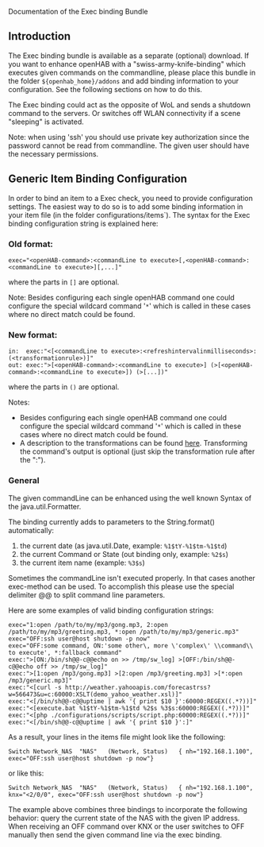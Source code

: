 Documentation of the Exec binding Bundle

## Introduction

The Exec binding bundle is available as a separate (optional) download.
If you want to enhance openHAB with a "swiss-army-knife-binding" which executes given commands on the commandline, please place this bundle in the folder `${openhab_home}/addons` and add binding information to your configuration. See the following sections on how to do this. 

The Exec binding could act as the opposite of WoL and sends a shutdown command to the servers. Or switches off WLAN connectivity if a scene "sleeping" is activated.

Note: when using 'ssh' you should use private key authorization since the password cannot be read from commandline. The given user should have the necessary permissions.

## Generic Item Binding Configuration

In order to bind an item to a Exec check, you need to provide configuration settings. The easiest way to do so is to add some binding information in your item file (in the folder configurations/items`). The syntax for the Exec binding configuration string is explained here:

### Old format:

    exec="<openHAB-command>:<commandLine to execute>[,<openHAB-command>:<commandLine to execute>][,...]"

where the parts in `[]` are optional.

Note: Besides configuring each single openHAB command one could configure the special wildcard command '`*`' which is called in these cases where no direct match could be found.

### New format:

    in:  exec:"<[<commandLine to execute>:<refreshintervalinmilliseconds>:(<transformationrule>)]"
    out: exec:">[<openHAB-command>:<commandLine to execute>] (>[<openHAB-command>:<commandLine to execute>]) (>[...])"

where the parts in `()` are optional.

Notes:
- Besides configuring each single openHAB command one could configure the special wildcard command '`*`' which is called in these cases where no direct match could be found.
- A description to the transformations can be found [here](https://github.com/openhab/openhab/wiki/Transformations). Transforming the command's output is optional (just skip the transformation rule after the ":").

### General

The given commandLine can be enhanced using the well known Syntax of the java.util.Formatter.

The binding currently adds to parameters to the String.format() automatically:

1. the current date (as java.util.Date, example: `%1$tY-%1$tm-%1$td`)
1. the current Command or State (out binding only, example: `%2$s`)
1. the current item name (example: `%3$s`)

Sometimes the commandLine isn't executed properly. In that cases another exec-method can be used. To accomplish this please use the special delimiter @@ to split command line parameters.

Here are some examples of valid binding configuration strings:

    exec="1:open /path/to/my/mp3/gong.mp3, 2:open /path/to/my/mp3/greeting.mp3, *:open /path/to/my/mp3/generic.mp3"
    exec="OFF:ssh user@host shutdown -p now"
    exec="OFF:some command, ON:'some other\, more \'complex\' \\command\\ to execute', *:fallback command"
    exec:">[ON:/bin/sh@@-c@@echo on >> /tmp/sw_log] >[OFF:/bin/sh@@-c@@echo off >> /tmp/sw_log]"
    exec:">[1:open /mp3/gong.mp3] >[2:open /mp3/greeting.mp3] >[*:open /mp3/generic.mp3]"
    exec:"<[curl -s http://weather.yahooapis.com/forecastrss?w=566473&u=c:60000:XSLT(demo_yahoo_weather.xsl)]"
    exec:"<[/bin/sh@@-c@@uptime | awk '{ print $10 }':60000:REGEX((.*?))]"
    exec:"<[execute.bat %1$tY-%1$tm-%1$td %2$s %3$s:60000:REGEX((.*?))]"
    exec:"<[php ./configurations/scripts/script.php:60000:REGEX((.*?))]"
    exec:"<[/bin/sh@@-c@@uptime | awk '{ print $10 }':]"

As a result, your lines in the items file might look like the following:

    Switch Network_NAS	"NAS"	(Network, Status)	{ nh="192.168.1.100", exec="OFF:ssh user@host shutdown -p now"}

or like this:

    Switch Network_NAS	"NAS"	(Network, Status)	{ nh="192.168.1.100", knx="<2/0/0", exec="OFF:ssh user@host shutdown -p now"}

The example above combines three bindings to incorporate the following behavior: query the current state of the NAS with the given IP address. When receiving an OFF command over KNX or the user switches to OFF manually then send the given command line via the exec binding.